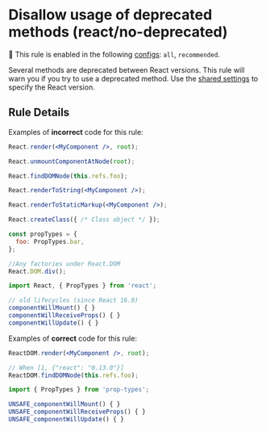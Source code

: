 # Disallow usage of deprecated methods (react/no-deprecated)

💼 This rule is enabled in the following [configs](https://github.com/jsx-eslint/eslint-plugin-react#shareable-configurations): `all`, `recommended`.

Several methods are deprecated between React versions. This rule will warn you if you try to use a deprecated method. Use the [shared settings](/README.md#configuration) to specify the React version.

## Rule Details

Examples of **incorrect** code for this rule:

```jsx
React.render(<MyComponent />, root);

React.unmountComponentAtNode(root);

React.findDOMNode(this.refs.foo);

React.renderToString(<MyComponent />);

React.renderToStaticMarkup(<MyComponent />);

React.createClass({ /* Class object */ });

const propTypes = {
  foo: PropTypes.bar,
};

//Any factories under React.DOM
React.DOM.div();

import React, { PropTypes } from 'react';

// old lifecycles (since React 16.9)
componentWillMount() { }
componentWillReceiveProps() { }
componentWillUpdate() { }
```

Examples of **correct** code for this rule:

```jsx
ReactDOM.render(<MyComponent />, root);

// When [1, {"react": "0.13.0"}]
ReactDOM.findDOMNode(this.refs.foo);

import { PropTypes } from 'prop-types';

UNSAFE_componentWillMount() { }
UNSAFE_componentWillReceiveProps() { }
UNSAFE_componentWillUpdate() { }
```
